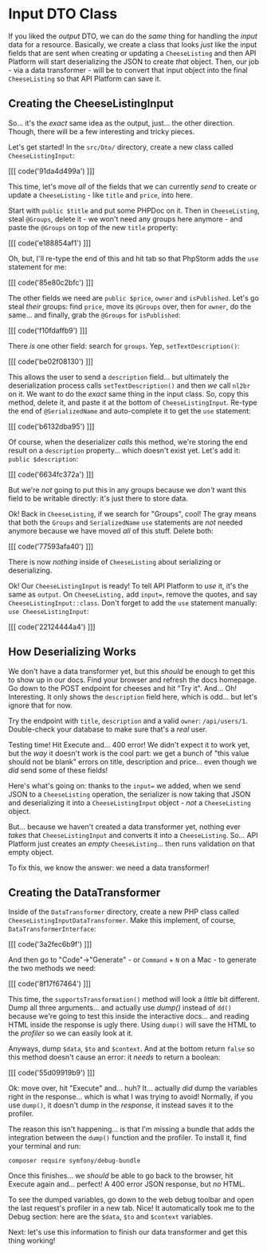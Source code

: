 # Input DTO Class

If you liked the *output* DTO, we can do the *same* thing for handling the
*input* data for a resource. Basically, we create a class that looks *just* like
the input fields that are sent when creating or updating a `CheeseListing` and
then API Platform will start deserializing the JSON to create *that* object. Then,
our job - via a data transformer - will be to convert that input object into the
final `CheeseListing` so that API Platform can save it.

## Creating the CheeseListingInput

So... it's the *exact* same idea as the output, just... the other direction.
Though, there will be a few interesting and tricky pieces.

Let's get started! In the `src/Dto/` directory, create a new class called
`CheeseListingInput`:

[[[ code('91da4d499a') ]]]

This time, let's move *all* of the fields that we can currently *send* to create
or update a `CheeseListing` - like `title` and `price`,  into here.

Start with `public $title` and put some PHPDoc on it. Then in `CheeseListing`,
steal `@Groups`, delete it - we won't need any groups here anymore - and paste
the `@Groups` on top of the new `title` property:

[[[ code('e188854af1') ]]]

Oh, but, I'll re-type the end  of this and hit tab so that PhpStorm adds the
`use` statement for me:

[[[ code('85e80c2bfc') ]]]

The other fields we need are `public $price`, `owner` and `isPublished`. Let's
go steal *their* groups: find `price`, move its `@Groups` over, then for `owner`,
do the same... and finally, grab the `@Groups` for `isPublished`:

[[[ code('f10fdaffb9') ]]]

There *is* one other field: search for `groups`. Yep, `setTextDescription()`:

[[[ code('be02f08130') ]]]

This allows the user to send a `description` field... but ultimately the
deserialization process calls `setTextDescription()` and then *we* call `nl2br` on
it. We want to do the *exact* same thing in the input class. So, copy this method,
delete it, and paste it at the bottom of `CheeseListingInput`. Re-type the end
of `@SerializedName` and auto-complete it to get the `use` statement:

[[[ code('b6132dba95') ]]]

Of course, when the deserializer *calls* this method, we're storing the end result
on a `description` property... which doesn't exist yet. Let's add it:
`public $description`:

[[[ code('6634fc372a') ]]]

But we're *not* going to put this in any groups because we *don't* want this
field to be writable directly: it's just there to store data.

Ok! Back in `CheeseListing`, if we search for "Groups", cool! The gray means that
both the `Groups` and `SerializedName` `use` statements are *not* needed anymore
because we have moved *all* of this stuff. Delete both:

[[[ code('77593afa40') ]]]

There is now *nothing* inside of `CheeseListing` about serializing or deserializing.

Ok! Our `CheeseListingInput` is ready! To tell API Platform to *use* it, it's
the same as `output`. On `CheeseListing,` add `input=`, remove the quotes, and
say `CheeseListingInput::class`. Don't forget to add the `use` statement manually:
`use CheeseListingInput`:

[[[ code('22124444a4') ]]]

## How Deserializing Works

We don't have a data transformer yet, but this *should* be enough to get this
to show up in our docs. Find your browser and refresh the docs homepage. Go
down to the POST endpoint for cheeses and hit "Try it". And... Oh! Interesting.
It only shows the `description` field here, which is odd... but let's ignore that
for now.

Try the endpoint with `title`, `description` and a valid `owner`: `/api/users/1`.
Double-check your database to make sure that's a *real* user.

Testing time! Hit Execute and... 400 error! We didn't expect it to work yet, but
the *way* it doesn't work is the cool part: we get a bunch of "this value should
not be blank" errors on title, description and price... even though we *did*
send some of these fields!

Here's what's going on: thanks to the `input=` we added, when we send
JSON to a `CheeseListing` operation, the serializer is now taking that JSON and
deserializing it into a `CheeseListingInput` object - *not* a `CheeseListing` object.

But... because we haven't created a data transformer yet, nothing ever *takes*
that `CheeseListingInput` and converts it into a `CheeseListing`. So...
API Platform just creates an *empty* `CheeseListing`... then runs validation on
that empty object.

To fix this, we know the answer: we need a data transformer!

## Creating the DataTransformer

Inside of the `DataTransformer` directory, create a new PHP class called
`CheeseListingInputDataTransformer`. Make this implement, of course,
`DataTransformerInterface`:

[[[ code('3a2fec6b9f') ]]]

And then go to "Code"->"Generate" - or `Command` + `N` on a Mac - to generate
the two methods we need:

[[[ code('8f17f67464') ]]]

This time, the `supportsTransformation()` method will look a *little* bit different.
Dump all three arguments... and actually use *dump()* instead of `dd()` because we're
going to test this inside the interactive docs... and reading HTML inside the
response is ugly there. Using `dump()` will save the HTML to the *profiler* so
we can easily look at it.

Anyways, dump `$data`, `$to` and `$context`. And at the bottom return `false`
so this method doesn't cause an error: it *needs* to return a boolean:

[[[ code('55d09919b9') ]]]

Ok: move over, hit "Execute" and... huh? It... actually *did* dump the variables
right in the response... which is what I was trying to avoid! Normally, if you
use `dump()`, it doesn't dump in the *response*, it instead saves it to the profiler.

The reason this isn't happening... is that I'm missing a bundle that adds the
integration between the `dump()` function and the profiler. To install it, find
your terminal and run:

```terminal
composer require symfony/debug-bundle
```

Once this finishes... we *should* be able to go back to the browser, hit Execute
again and... perfect! A 400 error JSON response, but *no* HTML.

To see the dumped variables, go down to the web debug toolbar and open the last
request's profiler in a new tab. Nice! It automatically took me to the Debug
section: here are the `$data`, `$to` and `$context` variables.

Next: let's use this information to finish our data transformer and get this
thing working!
